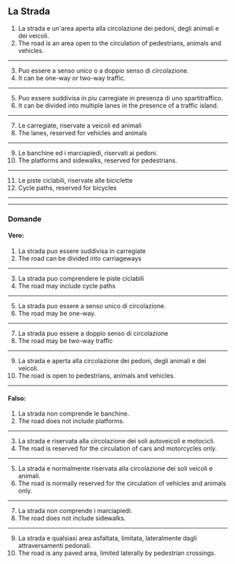 ## La Strada

1. La strada e un'area aperta alla circolazione dei pedoni, degli animali e dei veicoli.
2. The road is an area open to the circulation of pedestrians, animals and vehicles.
---
3. Puo essere a senso unico o a doppio senso di circolazione.
4. It can be one-way or two-way traffic.
---
5. Puo essere suddivisa in piu carregiate in presenza di uno spartitraffico.
6. It can be divided into multiple lanes in the presence of a traffic island.
---
7. Le carregiate, riservate a veicoli ed animali
8. The lanes, reserved for vehicles and animals
---
9. Le banchine ed i marciapiedi, riservati ai pedoni.
10. The platforms and sidewalks, reserved for pedestrians.
---
11. Le piste ciclabili, riservate alle biciclette
12. Cycle paths, reserved for bicycles
---
---
### Domande

#### Vero:
1. La strada puo essere suddivisa in carregiate
2. The road can be divided into carriageways
---
3. La strada puo comprendere le piste ciclabili
4. The road may include cycle paths
---
5. La strada puo essere a senso unico di circolazione.
6. The road may be one-way.
---
7. La strada puo essere a doppio senso di circolazione
8. The road may be two-way traffic
---
9. La strada e aperta alla circolazione dei pedoni, degli animali e dei veicoli.
10. The road is open to pedestrians, animals and vehicles.
---

#### Falso:

1. La strada non comprende le banchine.
2. The road does not include platforms.
---
3. La strada e riservata alla circolazione dei soli autoveicoli e motocicli.
4. The road is reserved for the circulation of cars and motorcycles only.
---
5. La strada e normalmente riservata alla circolazione dei soli veicoli e animali.
6. The road is normally reserved for the circulation of vehicles and animals only.
---
7. La strada non comprende i marciapiedi.
8. The road does not include sidewalks.
---
9. La strada e qualsiasi area asfaltata, limitata, lateralmente dagli attraversamenti pedonali.
10. The road is any paved area, limited laterally by pedestrian crossings.